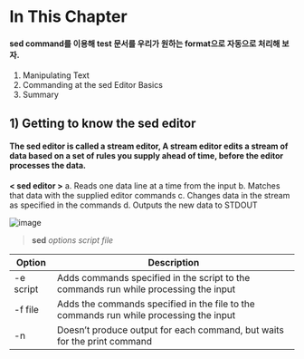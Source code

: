 # In This Chapter

#### sed command를 이용해 test 문서를 우리가 원하는 format으로 자동으로 처리해 보자. 
 

1. Manipulating Text
2. Commanding at the sed Editor Basics
3. Summary

## 1) Getting to know the sed editor
#### The sed editor is called a stream editor, A stream editor edits a stream of data based on a set of rules you supply ahead of time, before the editor processes the data.

**< sed editor >**
a. Reads one data line at a time from the input
b. Matches that data with the supplied editor commands
c. Changes data in the stream as specified in the commands
d. Outputs the new data to STDOUT

![image](https://user-images.githubusercontent.com/78835559/112078885-8834a580-8bc2-11eb-8405-82ab1afc06f4.png)




> **sed** *options script file*

|Option |Description|
|-|-|
|-e script| Adds commands specified in the script to the commands run while processing the input|
|-f file| Adds the commands specified in the file to the commands run while processing the input|
|-n| Doesn’t produce output for each command, but waits for the print command|
